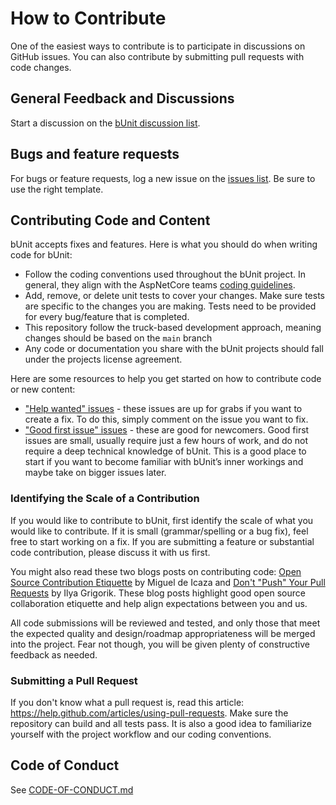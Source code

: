 
# How to Contribute

One of the easiest ways to contribute is to participate in discussions on GitHub issues. You can also contribute by submitting pull requests with code changes.

## General Feedback and Discussions
Start a discussion on the [bUnit discussion list](https://github.com/egil/bUnit/discussions).

## Bugs and feature requests
For bugs or feature requests, log a new issue on the [issues list](https://github.com/egil/bunit/issues). Be sure to use the right template.

## Contributing Code and Content

bUnit accepts fixes and features. Here is what you should do when writing code for bUnit:

- Follow the coding conventions used throughout the bUnit project. In general, they align with the AspNetCore teams [coding guidelines](https://github.com/dotnet/aspnetcore/wiki/Engineering-guidelines#coding-guidelines).
- Add, remove, or delete unit tests to cover your changes. Make sure tests are specific to the changes you are making. Tests need to be provided for every bug/feature that is completed.
- This repository follow the truck-based development approach, meaning changes should be based on the `main` branch
- Any code or documentation you share with the bUnit projects should fall under the projects license agreement.

Here are some resources to help you get started on how to contribute code or new content:

* ["Help wanted" issues](https://github.com/egil/bunit/labels/help%20wanted) - these issues are up for grabs if you want to create a fix. To do this, simply comment on the issue you want to fix.
* ["Good first issue" issues](https://github.com/egil/bunit/labels/good%20first%20issue) - these are good for newcomers. Good first issues are small, usually require just a few hours of work, and do not require a deep technical knowledge of bUnit. This is a good place to start if you want to become familiar with bUnit’s inner workings and maybe take on bigger issues later.

### Identifying the Scale of a Contribution

If you would like to contribute to bUnit, first identify the scale of what you would like to contribute. If it is small (grammar/spelling or a bug fix), feel free to start working on a fix. If you are submitting a feature or substantial code contribution, please discuss it with us first. 

You might also read these two blogs posts on contributing code: [Open Source Contribution Etiquette](http://tirania.org/blog/archive/2010/Dec-31.html) by Miguel de Icaza and [Don't "Push" Your Pull Requests](https://www.igvita.com/2011/12/19/dont-push-your-pull-requests/) by Ilya Grigorik. These blog posts highlight good open source collaboration etiquette and help align expectations between you and us.

All code submissions will be reviewed and tested, and only those that meet the expected quality and design/roadmap appropriateness will be merged into the project. Fear not though, you will be given plenty of constructive feedback as needed.

### Submitting a Pull Request

If you don't know what a pull request is, read this article: https://help.github.com/articles/using-pull-requests. Make sure the repository can build and all tests pass. It is also a good idea to familiarize yourself with the project workflow and our coding conventions.

## Code of Conduct

See [CODE-OF-CONDUCT.md](./CODE-OF-CONDUCT.md)
